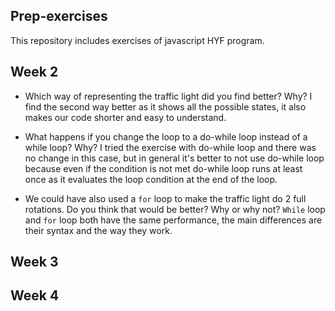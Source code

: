 ## Prep-exercises

This repository includes exercises of javascript HYF program.

## Week 2

- Which way of representing the traffic light did you find better? Why?
  I find the second way better as it shows all the possible states, it also makes our code shorter and easy to understand.
- What happens if you change the loop to a do-while loop instead of a while loop? Why?
  I tried the exercise with do-while loop and there was no change in this case, but in general it's better to not use do-while loop because even if the condition is not met do-while loop runs at least once as it evaluates the loop condition at the end of the loop.

- We could have also used a `for` loop to make the traffic light do 2 full rotations. Do you think that would be better? Why or why not?
  `While` loop and `for` loop both have the same performance, the main differences are their syntax and the way they work.

## Week 3

## Week 4

